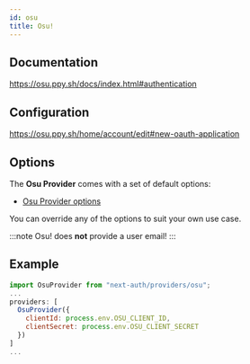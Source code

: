 ```yaml
---
id: osu
title: Osu!
---
```


## Documentation

https://osu.ppy.sh/docs/index.html#authentication

## Configuration

https://osu.ppy.sh/home/account/edit#new-oauth-application

## Options

The **Osu Provider** comes with a set of default options:

- [Osu Provider options](https://github.com/nextauthjs/next-auth/blob/main/src/providers/osu.ts)

You can override any of the options to suit your own use case.


:::note
Osu! does **not** provide a user email!
:::


## Example

```js
import OsuProvider from "next-auth/providers/osu";
...
providers: [
  OsuProvider({
    clientId: process.env.OSU_CLIENT_ID,
    clientSecret: process.env.OSU_CLIENT_SECRET
  })
]
...
```

